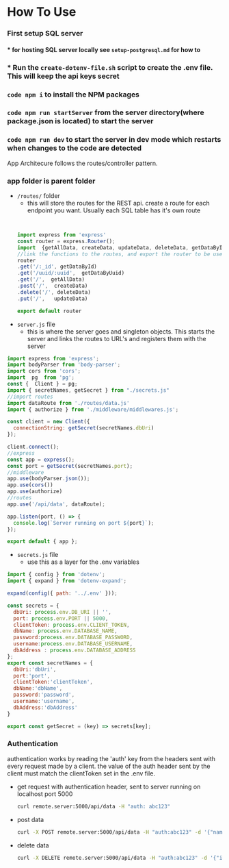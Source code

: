 # How To Use

### First setup SQL server
#### * for hosting SQL server locally see `setup-postgresql.md` for how to
####
### * Run the `create-dotenv-file.sh` script to create the .env file. This will keep the api keys secret

### ```code npm i``` to install the NPM packages
### ```code npm run startServer``` from the server directory(where package.json is located) to start the server
### ```code npm run dev``` to start the server in dev mode which restarts when changes to the code are detected

App Architecure follows the routes/controller pattern. 

### app folder is parent folder
*  `/routes/` folder
    * this will store the routes for the REST api. create a route for each endpoint you want. Usually each SQL table has it's own route 
    ```javascript


    import express from 'express'
    const router = express.Router();
    import  {getAllData, createData, updateData, deleteData, getDataById, getDataByUuid} from '../    controllers/data.js';
    //link the functions to the routes, and export the router to be used in the server.js file
    router
    .get('/:_id', getDataById)
    .get('/uuid/:uuid',  getDataByUuid)
    .get('/',  getAllData)
    .post('/',  createData)
    .delete('/', deleteData)
    .put('/',   updateData)

    export default router

    ```
*  `server.js` file
    * this is where the server goes and singleton objects. This starts the server and links the routes to URL's and registers them with the server
```javascript
import express from 'express';
import bodyParser from 'body-parser';
import cors from 'cors';
import  pg  from 'pg';
const {  Client } = pg;
import { secretNames, getSecret } from "./secrets.js"
//import routes
import dataRoute from './routes/data.js'
import { authorize } from './middleware/middlewares.js';

const client = new Client({
  connectionString: getSecret(secretNames.dbUri)
});

client.connect();
//express 
const app = express();
const port = getSecret(secretNames.port);
//middleware
app.use(bodyParser.json());
app.use(cors())
app.use(authorize)
//routes
app.use('/api/data', dataRoute);

app.listen(port, () => {
  console.log(`Server running on port ${port}`);
});

export default { app };

```

*  `secrets.js` file
    * use this as a layer for the .env variables
```javascript
import { config } from 'dotenv';
import { expand } from 'dotenv-expand';

expand(config({ path: '../.env' }));

const secrets = {
  dbUri: process.env.DB_URI || '',
  port: process.env.PORT || 5000,
  clientToken: process.env.CLIENT_TOKEN,
  dbName: process.env.DATABASE_NAME,
  password:process.env.DATABASE_PASSWORD,
  username:process.env.DATABASE_USERNAME,
  dbAddress : process.env.DATABASE_ADDRESS
};
export const secretNames = {
  dbUri:'dbUri',
  port:'port',
  clientToken:'clientToken',
  dbName:'dbName',
  password:'password',
  username:'username',
  dbAddress:'dbAddress'
}

export const getSecret = (key) => secrets[key];

```


### Authentication
authentication works by reading the 'auth' key from the headers sent with every request made by a client. the value of the auth header sent by the client must match the clientToken set in the .env file. 

* get request with authentication header, sent to server running on localhost port 5000
  ```bash
  curl remote.server:5000/api/data -H "auth: abc123"
  ```
* post data
  ```bash
  curl -X POST remote.server:5000/api/data -H "auth:abc123" -d '{"name":"hi"}' -H "Content-Type: application/json"
  ```
* delete data
  ```bash
  curl -X DELETE remote.server:5000/api/data -H "auth:abc123" -d '{"id":1}"' -H "Content-Type: application/json"
  ```
  



